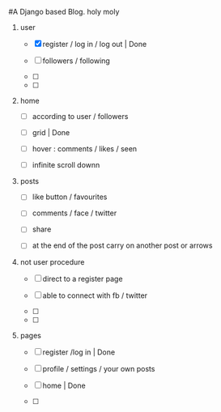 #A Django based Blog. 
holy moly
1) user 

	- [X]  register / log in / log out | Done
  
	- [ ]  followers / following 
  
	- [ ] 
  
	- [ ] 

2) home

	- [ ]  according to user / followers  
 
	- [ ]  grid | Done
  
	- [ ]  hover : comments / likes / seen
  
	- [ ]  infinite scroll downn
  

3) posts 

	- [ ]  like button / favourites
  
	- [ ]  comments / face / twitter
  
	- [ ]  share
  
	- [ ]  at the end of the post carry on another post or arrows 

4) not user procedure

	- [ ]  direct to a register page 
  
	- [ ]  able to connect with fb / twitter 
  
	- [ ]  
  
	- [ ] 

5) pages

	- [ ]  register /log in | Done
  
	- [ ]  profile / settings / your own posts 
  
	- [ ]  home | Done
  
	- [ ]  
